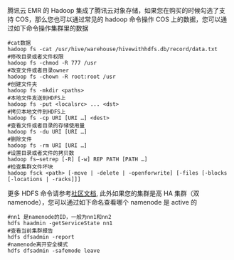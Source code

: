 腾讯云 EMR 的 Hadoop 集成了腾讯云对象存储，如果您在购买的时候勾选了支持 COS，那么您也可以通过常见的 hadoop 命令操作 COS 上的数据，您可以通过如下命令操作集群里的数据

``` shell
#cat数据
hadoop fs -cat /usr/hive/warehouse/hivewithhdfs.db/record/data.txt
#修改目录或者文件权限
hadoop fs -chmod -R 777 /usr
#改变文件或者目录owner
hadoop fs -chown -R root:root /usr
#创建文件夹
hadoop fs -mkdir <paths>
#本地文件发送到HDFS上
hadoop fs -put <localsrc> ... <dst>
#拷贝本地文件到HDFS上
hadoop fs -cp URI [URI …] <dest>
#查看文件或者目录的存储使用量
hadoop fs -du URI [URI …]
#删除文件
hadoop fs -rm URI [URI …]
#设置目录或者文件的拷贝数
hadoop fs–setrep [-R] [-w] REP PATH [PATH …]
#检查集群文件坏块
hadoop fsck <path> [-move | -delete | -openforwrite] [-files [-blocks [-locations | -racks]]]
```

更多 HDFS 命令请参考[社区文档](http://hadoop.apache.org/docs/r2.7.3/hadoop-project-dist/hadoop-hdfs/HDFSCommands.html), 此外如果您的集群是高 HA 集群（双 namenode），您可以通过如下命名查看哪个 namenode 是 active 的

``` shell
#nn1 是namenode的ID，一般为nn1和nn2
hdfs haadmin -getServiceState nn1
#查看当前集群报告
hdfs dfsadmin -report
#namenode离开安全模式
hdfs dfsadmin -safemode leave
```

